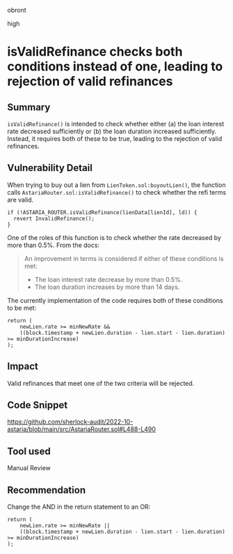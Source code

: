 obront

high

# isValidRefinance checks both conditions instead of one, leading to rejection of valid refinances

## Summary

`isValidRefinance()` is intended to check whether either (a) the loan interest rate decreased sufficiently or (b) the loan duration increased sufficiently. Instead, it requires both of these to be true, leading to the rejection of valid refinances.

## Vulnerability Detail

When trying to buy out a lien from `LienToken.sol:buyoutLien()`, the function calls `AstariaRouter.sol:isValidRefinance()` to check whether the refi terms are valid.

```solidity
if (!ASTARIA_ROUTER.isValidRefinance(lienData[lienId], ld)) {
  revert InvalidRefinance();
}
```

One of the roles of this function is to check whether the rate decreased by more than 0.5%. From the docs:

> An improvement in terms is considered if either of these conditions is met:
> - The loan interest rate decrease by more than 0.5%.
> - The loan duration increases by more than 14 days.

The currently implementation of the code requires both of these conditions to be met:

```solidity
return (
    newLien.rate >= minNewRate &&
    ((block.timestamp + newLien.duration - lien.start - lien.duration) >= minDurationIncrease)
);
```

## Impact

Valid refinances that meet one of the two criteria will be rejected.

## Code Snippet

https://github.com/sherlock-audit/2022-10-astaria/blob/main/src/AstariaRouter.sol#L488-L490

## Tool used

Manual Review

## Recommendation

Change the AND in the return statement to an OR:

```solidity
return (
    newLien.rate >= minNewRate ||
    ((block.timestamp + newLien.duration - lien.start - lien.duration) >= minDurationIncrease)
);
```